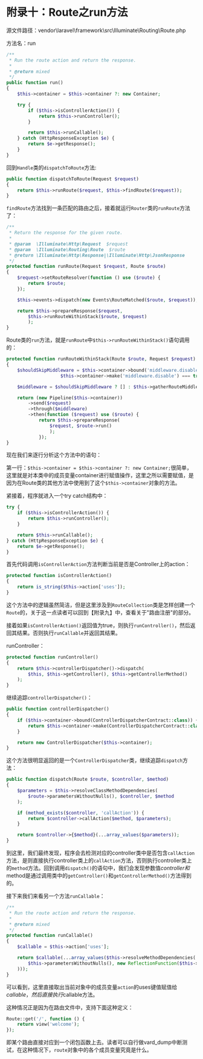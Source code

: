# 附录十：Route之run方法

源文件路径：vendor\laravel\framework\src\Illuminate\Routing\Route.php

方法名：run

```php
/**
 * Run the route action and return the response.
 *
 * @return mixed
 */
public function run()
{
	$this->container = $this->container ?: new Container;

	try {
		if ($this->isControllerAction()) {
			return $this->runController();
		}

		return $this->runCallable();
	} catch (HttpResponseException $e) {
		return $e->getResponse();
	}
}
```

回到`Handle`类的`dispatchToRoute`方法:

```php
public function dispatchToRoute(Request $request)
{
	return $this->runRoute($request, $this->findRoute($request));
}
```

`findRoute`方法找到一条匹配的路由之后，接着就运行`Router`类的`runRoute`方法了：

```php
/**
 * Return the response for the given route.
 *
 * @param  \Illuminate\Http\Request  $request
 * @param  \Illuminate\Routing\Route  $route
 * @return \Illuminate\Http\Response|\Illuminate\Http\JsonResponse
 */
protected function runRoute(Request $request, Route $route)
{
	$request->setRouteResolver(function () use ($route) {
		return $route;
	});

	$this->events->dispatch(new Events\RouteMatched($route, $request));

	return $this->prepareResponse($request,
		$this->runRouteWithinStack($route, $request)
		);
}
```

Route类的`run`方法，就是`runRoute`中`$this->runRouteWithinStack()`语句调用的：

```php
protected function runRouteWithinStack(Route $route, Request $request)
{
	$shouldSkipMiddleware = $this->container->bound('middleware.disable') &&
					$this->container->make('middleware.disable') === true;

	$middleware = $shouldSkipMiddleware ? [] : $this->gatherRouteMiddleware($route);

	return (new Pipeline($this->container))
		->send($request)
		->through($middleware)
		->then(function ($request) use ($route) {
			return $this->prepareResponse(
				$request, $route->run()
				);
			});
}
```

现在我们来逐行分析这个方法中的语句：

第一行：`$this->container = $this->container ?: new Container;`很简单，这里就是对本类中的成员变量container进行赋值操作，这里之所以需要赋值，是因为在Route类的其他方法中使用到了这个`$this->container`对象的方法。

紧接着，程序就进入一个try catch结构中：

```php
try {
	if ($this->isControllerAction()) {
		return $this->runController();
	}

	return $this->runCallable();
} catch (HttpResponseException $e) {
	return $e->getResponse();
}
```

首先代码调用`isControllerAction`方法判断当前是否是Controller上的action：

```php
protected function isControllerAction()
{
    return is_string($this->action['uses']);
}
```

这个方法中的逻辑虽然简洁，但是这里涉及到`RouteCollection`类是怎样创建一个`Route`的，关于这一点读者可以回到【附录九】中，查看关于"路由注册"的部分。

接着如果`isControllerAction()`返回值为true，则执行`runController()`，然后返回其结果。否则执行`runCallable`并返回其结果。

runController：

```php
protected function runController()
{
	return $this->controllerDispatcher()->dispatch(
		$this, $this->getController(), $this->getControllerMethod()
	);
}
```

继续追踪`controllerDispatcher()`：

```php
public function controllerDispatcher()
{
	if ($this->container->bound(ControllerDispatcherContract::class)) {
		return $this->container->make(ControllerDispatcherContract::class);
	}

	return new ControllerDispatcher($this->container);
}
```

这个方法很明显返回的是一个`ControllerDispatcher`类，继续追踪`dispatch`方法：

```php
public function dispatch(Route $route, $controller, $method)
{
	$parameters = $this->resolveClassMethodDependencies(
		$route->parametersWithoutNulls(), $controller, $method
	);

	if (method_exists($controller, 'callAction')) {
		return $controller->callAction($method, $parameters);
	}

	return $controller->{$method}(...array_values($parameters));
}
```

到这里，我们最终发现，程序会去检测对应的controller类中是否包含`callAction`方法，是则直接执行controller类上的`callAction`方法，否则执行controller类上的`method`方法。回到调用`dispatch()`的语句中，我们会发现参数值$controller和$method是通过调用类中的`getController()`和`getControllerMethod()`方法得到的。

接下来我们来看另一个方法`runCallable`：

```php
/**
 * Run the route action and return the response.
 *
 * @return mixed
 */
protected function runCallable()
{
	$callable = $this->action['uses'];

	return $callable(...array_values($this->resolveMethodDependencies(
	    $this->parametersWithoutNulls(), new ReflectionFunction($this->action['uses'])
	)));
}
```

可以看到，这里直接取出当前对象中的成员变量`action`的uses键值赋值给$callable，然后直接执行$callable方法。

这种情况正是因为在路由文件中，支持下面这种定义：

```php
Route::get('/', function () {
    return view('welcome');
});
```

即某个路由直接对应到一个闭包函数上去。读者可以自行做vard_dump中断测试，在这种情况下，`route`对象中的各个成员变量究竟是什么。